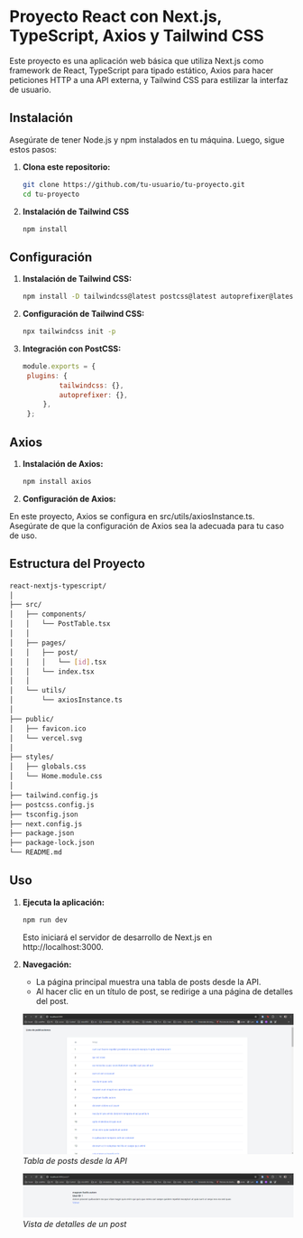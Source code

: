 # Proyecto React con Next.js, TypeScript, Axios y Tailwind CSS

Este proyecto es una aplicación web básica que utiliza Next.js como framework de React, TypeScript para tipado estático, Axios para hacer peticiones HTTP a una API externa, y Tailwind CSS para estilizar la interfaz de usuario.

## Instalación

Asegúrate de tener Node.js y npm instalados en tu máquina. Luego, sigue estos pasos:

1. **Clona este repositorio:**

   ```bash
   git clone https://github.com/tu-usuario/tu-proyecto.git
   cd tu-proyecto

2. **Instalación de Tailwind CSS**

   ```bash
   npm install

## Configuración
1. **Instalación de Tailwind CSS:**

   ```bash
   npm install -D tailwindcss@latest postcss@latest autoprefixer@latest

2. **Configuración de Tailwind CSS:**

   ```bash
   npx tailwindcss init -p


3. **Integración con PostCSS:**

   ```javascript
   module.exports = {
    plugins: {
            tailwindcss: {},
            autoprefixer: {},
        },
    };

## Axios
1. **Instalación de Axios:**
   ```bash
   npm install axios

2. **Configuración de Axios:**

En este proyecto, Axios se configura en src/utils/axiosInstance.ts. Asegúrate de que la configuración de Axios sea la adecuada para tu caso de uso.

## Estructura del Proyecto
   ```bash
   react-nextjs-typescript/
   │
   ├── src/
   │   ├── components/
   │   │   └── PostTable.tsx
   │   │
   │   ├── pages/
   │   │   ├── post/
   │   │   │   └── [id].tsx
   │   │   └── index.tsx
   │   │
   │   └── utils/
   │       └── axiosInstance.ts
   │
   ├── public/
   │   ├── favicon.ico
   │   └── vercel.svg
   │
   ├── styles/
   │   ├── globals.css
   │   └── Home.module.css
   │
   ├── tailwind.config.js
   ├── postcss.config.js
   ├── tsconfig.json
   ├── next.config.js
   ├── package.json
   ├── package-lock.json
   └── README.md
   ```

## Uso

1. **Ejecuta la aplicación:**
   ```bash
   npm run dev
   ```

   Esto iniciará el servidor de desarrollo de Next.js en http://localhost:3000.

2. **Navegación:**

   * La página principal muestra una tabla de posts desde la API.
   * Al hacer clic en un título de post, se redirige a una página de detalles del post.



   ![Tabla de posts](/images/table.PNG)
   _Tabla de posts desde la API_



   ![Detalles del post](/images/item.PNG)
   _Vista de detalles de un post_
